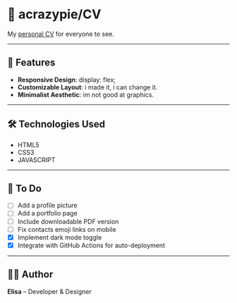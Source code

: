 # 🎨 acrazypie/CV

My [personal CV](https://acrazypie.github.io/CV/) for everyone to see.

---

## 🧩 Features

* **Responsive Design**: display: flex;
* **Customizable Layout**: i made it, i can change it.
* **Minimalist Aesthetic**: im not good at graphics.

---

## 🛠️ Technologies Used

* HTML5
* CSS3
* JAVASCRIPT 

---

## 🎯 To Do

* [ ] Add a profile picture
* [ ] Add a portfolio page
* [ ] Include downloadable PDF version
* [ ] Fix contacts emoji links on mobile
* [x] Implement dark mode toggle
* [x] Integrate with GitHub Actions for auto-deployment

---

## 👩‍💻 Author

**Elisa** – Developer & Designer
